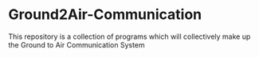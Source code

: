 # Ground2Air-Communication
This repository is a collection of programs which will collectively make up the Ground to Air Communication System
